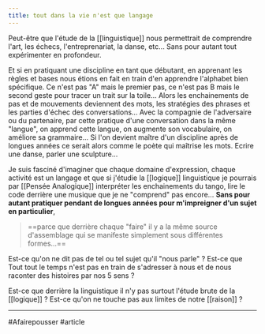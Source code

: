 ```yaml
---
title: tout dans la vie n'est que langage
---
```


Peut-être que l'étude de la [[linguistique]] nous permettrait de comprendre l'art, les échecs, l'entreprenariat, la danse, etc... Sans pour autant tout expérimenter en profondeur.

Et si en pratiquant une discipline en tant que débutant, en apprenant les règles et bases nous étions en fait en train d'en apprendre l'alphabet bien spécifique. Ce n'est pas "A" mais le premier pas, ce n'est pas B mais le second geste pour tracer un trait sur la toile...
Alors les enchainements de pas et de mouvements deviennent des mots, les stratégies des phrases et les parties d'échec des conversations...
Avec la compagnie de l'adversaire ou du partenaire, par cette pratique d'une conversation dans la même "langue", on apprend cette langue, on augmente son vocabulaire, on améliore sa grammaire...
Si l'on devient maître d'un discipline après de longues années ce serait alors comme le poète qui maîtrise les mots. Ecrire une danse, parler une sculpture...

Je suis fasciné d'imaginer que chaque domaine d'expression, chaque activité est un langage et que si j'étudie la [[logique]] linguistique je pourrais par [[Pensée Analogique]] interpréter les enchainements du tango, lire le code derrière une musique que je ne "comprend" pas encore... 
**Sans pour autant pratiquer pendant de longues années pour m'impreigner d'un sujet en particulier**, 

> ==parce que derrière chaque "faire" il y a la même source d'assemblage qui se manifeste simplement sous différentes formes...==

Est-ce qu'on ne dit pas de tel ou tel sujet qu'il "nous parle" ? Est-ce que Tout tout le temps n'est pas en train de s'adresser à nous et de nous raconter des histoires par nos 5 sens ?

Est-ce que derrière la linguistique il n'y pas surtout l'étude brute de la [[logique]] ? Est-ce qu'on ne touche pas aux limites de notre [[raison]] ?

---
#Afairepousser #article 